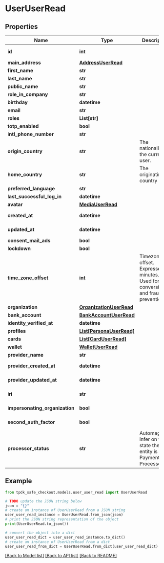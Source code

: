 # UserUserRead



## Properties

Name | Type | Description | Notes
------------ | ------------- | ------------- | -------------
**id** | **int** |  | [optional] [readonly] 
**main_address** | [**AddressUserRead**](AddressUserRead.md) |  | [optional] 
**first_name** | **str** |  | [optional] 
**last_name** | **str** |  | [optional] 
**public_name** | **str** |  | [optional] 
**role_in_company** | **str** |  | [optional] 
**birthday** | **datetime** |  | [optional] 
**email** | **str** |  | 
**roles** | **List[str]** |  | [optional] 
**totp_enabled** | **bool** |  | [optional] 
**intl_phone_number** | **str** |  | [optional] 
**origin_country** | **str** | The nationality of the current user. | [optional] 
**home_country** | **str** | The originating country | [optional] 
**preferred_language** | **str** |  | [optional] 
**last_successful_log_in** | **datetime** |  | [optional] 
**avatar** | [**MediaUserRead**](MediaUserRead.md) |  | [optional] 
**created_at** | **datetime** |  | [optional] [readonly] 
**updated_at** | **datetime** |  | [optional] [readonly] 
**consent_mail_ads** | **bool** |  | [optional] 
**lockdown** | **bool** |  | [optional] 
**time_zone_offset** | **int** | Timezone offset. Expressed in minutes. Used for DT conversion and fraud prevention. | [optional] 
**organization** | [**OrganizationUserRead**](OrganizationUserRead.md) |  | [optional] 
**bank_account** | [**BankAccountUserRead**](BankAccountUserRead.md) |  | [optional] 
**identity_verified_at** | **datetime** |  | [optional] 
**profiles** | [**List[PersonaUserRead]**](PersonaUserRead.md) |  | [optional] 
**cards** | [**List[CardUserRead]**](CardUserRead.md) |  | [optional] 
**wallet** | [**WalletUserRead**](WalletUserRead.md) |  | [optional] 
**provider_name** | **str** |  | [optional] 
**provider_created_at** | **datetime** |  | [optional] [readonly] 
**provider_updated_at** | **datetime** |  | [optional] [readonly] 
**iri** | **str** |  | [optional] [readonly] 
**impersonating_organization** | **bool** |  | [optional] [readonly] 
**second_auth_factor** | **bool** |  | [optional] [readonly] 
**processor_status** | **str** | Automagically infer on what state the entity is at the Payment Processor. | [optional] [readonly] 

## Example

```python
from tpdk_safe_checkout.models.user_user_read import UserUserRead

# TODO update the JSON string below
json = "{}"
# create an instance of UserUserRead from a JSON string
user_user_read_instance = UserUserRead.from_json(json)
# print the JSON string representation of the object
print(UserUserRead.to_json())

# convert the object into a dict
user_user_read_dict = user_user_read_instance.to_dict()
# create an instance of UserUserRead from a dict
user_user_read_from_dict = UserUserRead.from_dict(user_user_read_dict)
```
[[Back to Model list]](../README.md#documentation-for-models) [[Back to API list]](../README.md#documentation-for-api-endpoints) [[Back to README]](../README.md)


